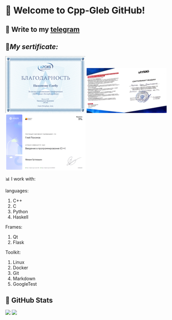 # <p><strong> &#128205; Welcome to Cpp-Gleb GitHub!</strong> 


## &#128242; Write to my <a href="https://t.me/Cpp_Gleb">telegram </a> 


## &#128209;***My sertificate:***
<div flex-flow: row nowrap; align-items:center; align-content:center; justify-content: spase-between; display: flex;>
<img src="https://github.com/Cpp-Gleb/Cpp-Gleb/blob/main/%D0%A1%D0%BD%D0%B8%D0%BC%D0%BE%D0%BA%20%D1%8D%D0%BA%D1%80%D0%B0%D0%BD%D0%B0%202023-10-22%20230911.png" style="width: 250px;">
<img src="https://github.com/Cpp-Gleb/Cpp-Gleb/blob/main/%D0%A1%D0%BD%D0%B8%D0%BC%D0%BE%D0%BA%20%D1%8D%D0%BA%D1%80%D0%B0%D0%BD%D0%B0%202023-10-22%20231030.png" style="width: 250px;">
<img src="https://github.com/Cpp-Gleb/Cpp-Gleb/blob/main/%D0%A1%D0%BD%D0%B8%D0%BC%D0%BE%D0%BA%20%D1%8D%D0%BA%D1%80%D0%B0%D0%BD%D0%B0%202023-10-22%20231051.png" style="width: 250px; "><br>
</div>


&#128202; I work with:

languages:
1. C++
2. C
3. Python
4. Haskell

Frames:
1. Qt
2. Flask

Toolkit:
1. Linux
2. Docker
3. Git
4. Markdown
5. GoogleTest

## &#128270; GitHub Stats

<p>
  <img src = "https://github-readme-stats.vercel.app/api/top-langs/?username=Cpp-Gleb">
  <img src = "https://github-readme-stats.vercel.app/api?username=Cpp-Gleb&show_icons=true&line_height=33&count_private=true">
</p>


